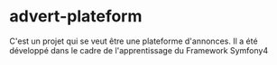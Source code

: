 # advert-plateform
C'est un projet qui se veut être une plateforme d'annonces. Il a été développé dans le cadre de l'apprentissage du Framework Symfony4
